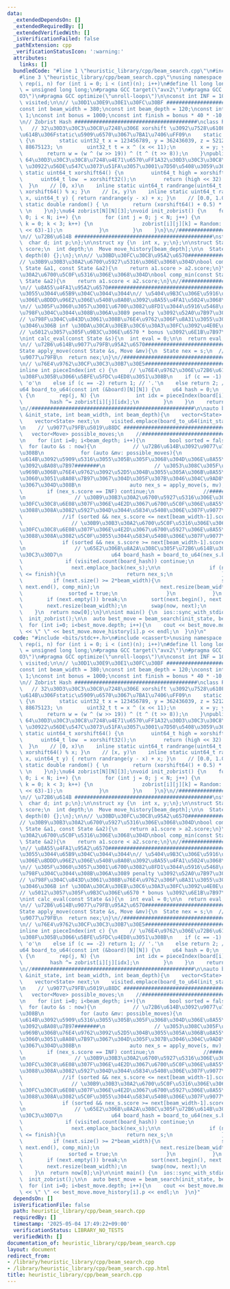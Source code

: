 ```yaml
---
data:
  _extendedDependsOn: []
  _extendedRequiredBy: []
  _extendedVerifiedWith: []
  _isVerificationFailed: false
  _pathExtension: cpp
  _verificationStatusIcon: ':warning:'
  attributes:
    links: []
  bundledCode: "#line 1 \"heuristic_library/cpp/beam_search.cpp\"\n#include <bits/stdc++.h>\n\
    #line 3 \"heuristic_library/cpp/beam_search.cpp\"\nusing namespace std;\n#define\
    \ rep(i, n) for (int i = 0; i < (int)(n); i++)\n#define ll long long\nusing u64\
    \ = unsigned long long;\n#pragma GCC target(\"avx2\")\n#pragma GCC optimize(\"\
    O3\")\n#pragma GCC optimize(\"unroll-loops\")\n\nconst int INF = 10000000;\nunordered_set<u64>\
    \ visited;\n\n// \u30D1\u30E9\u30E1\u30FC\u30BF ########################################\n\
    const int beam_width = 380;\nconst int beam_depth = 120;\nconst int penalty =\
    \ 1;\nconst int bonus = 1000;\nconst int finish = bonus * 40 * -10;\n//#####################################################\n\
    \n// Zobrist Hash ########################################\nclass Random {\n \
    \   // 32\u30D3\u30C3\u30C8\u7248\u306E xorshift \u3092\u7528\u610F\uFF08\u72B6\
    \u614B\u306Fstatic\u5909\u6570\u3067\u7BA1\u7406\uFF09\n    static uint32_t xorshift32()\
    \ {\n        static uint32_t x = 123456789, y = 362436039, z = 521288629, w =\
    \ 88675123; \n        uint32_t t = x ^ (x << 11);\n        x = y; y = z; z = w;\n\
    \        return w = (w ^ (w >> 19)) ^ (t ^ (t >> 8));\n    }\npublic:\n    //\
    \ 64\u30D3\u30C3\u30C8\u7248\u4E71\u6570\uFF1A32\u30D3\u30C3\u30C8\u306E xorshift\
    \ \u30922\u56DE\u547C\u3073\u51FA\u3057\u3001\u7D50\u5408\u3059\u308B\n    inline\
    \ static uint64_t xorshift64() {\n         uint64_t high = xorshift32();\n   \
    \      uint64_t low  = xorshift32();\n         return (high << 32) | low;\n  \
    \  }\n    // [0, x)\n    inline static uint64_t randrange(uint64_t x) { return\
    \ xorshift64() % x; }\n    // [x, y)\n    inline static uint64_t randrange(uint64_t\
    \ x, uint64_t y) { return randrange(y - x) + x; }\n    // [0.0, 1.0)\n    inline\
    \ static double random() { \n        return (xorshift64() + 0.5) * (1.0 / (double)ULLONG_MAX);\
    \ \n    }\n};\nu64 zobrist[N][N][3];\nvoid init_zobrist() {\n    for (int i =\
    \ 0; i < N; i++) {\n        for (int j = 0; j < N; j++) {\n            for (int\
    \ k = 0; k < 3; k++) {\n                zobrist[i][j][k] = Random::randrange((1ULL\
    \ << 63)-1);\n            }\n        }\n    }\n}\n//#####################################################\n\
    \n// \u72B6\u614B #############################################\nstruct Move {\n\
    \  char d; int p;\n};\n\nstruct xy {\n  int x, y;\n};\n\nstruct State {\n  int\
    \ score;\n  int depth;\n  Move move_history[beam_depth];\n\n  State() : score(0),\
    \ depth(0) {};\n};\n\n// \u30BD\u30FC\u30C8\u95A2\u6570########################################\n\
    // \u30B9\u30B3\u30A2\u6700\u5927\u5316\u306E\u3068\u304D\nbool comp_max(const\
    \ State &a1, const State &a2){\n    return a1.score > a2.score;\n}\n// \u30B9\u30B3\
    \u30A2\u6700\u5C0F\u5316\u306E\u3068\u304D\nbool comp_min(const State &a1, const\
    \ State &a2){\n    return a1.score < a2.score;\n}\n//#####################################################\n\
    \n// \u8A55\u4FA1\u95A2\u6570########################################\n// \u5C0F\
    \u3055\u3044\u65B9\u304C\u3044\u3044\n// \u5404\u9B3C\u306E\u5916\u5468\u304B\u3089\
    \u306E\u8DDD\u96E2\u306E\u5408\u8A08\u3092\u8A55\u4FA1\u5024\u3068\u3059\u308B\
    \n// \u305F\u3060\u3057\u3001\u6700\u3082\u8FD1\u3044\u5916\u5468\u307E\u3067\u306B\
    \u798F\u304C\u3044\u308B\u306A\u3089 penalty \u3092\u52A0\u7B97\u3059\u308B\n\
    // \u798F\u304C\u843D\u3061\u308B\u76E4\u9762\u306F\u8A31\u3055\u306A\u3044\u3088\
    \u3046\u306B inf \u30DA\u30CA\u30EB\u30C6\u30A3\u30FC\u3092\u4E0E\u3048\u308B\n\
    // \u5012\u3057\u305F\u9B3C\u306E\u6570 * bonus \u3092\u6E1B\u7B97\u3059\u308B\
    \nint calc_eval(const State &s){\n  int eval = 0;\n\n  return eval;\n}\n//#####################################################\n\
    \n// \u72B6\u614B\u9077\u79FB\u95A2\u6570########################################\n\
    State apply_move(const State &s, Move &mv){\n  State nex = s;\n  // \u72B6\u614B\
    \u9077\u79FB\n  return nex;\n}\n//#####################################################\n\
    \n// \u76E4\u9762\u30CF\u30C3\u30B7\u30E5########################################\n\
    inline int pieceIndex(int c) {\n    // \u76E4\u9762\u306E\u72B6\u614B\u306B\u5408\
    \u308F\u305B\u3066\u5BFE\u5FDC\u4ED8\u3051\u308B\n    if (c == -1) return 0; //\
    \ 'o'\n    else if (c == -2) return 1; // '.'\n    else return 2; // 'x'\n}\n\
    u64 board_to_u64(const int (&board)[N][N]) {\n    u64 hash = 0;\n    rep(i, N)\
    \ {\n        rep(j, N) {\n            int idx = pieceIndex(board[i][j]);\n   \
    \         hash ^= zobrist[i][j][idx];\n        }\n    }\n    return hash;\n}\n\
    \n//#####################################################\n\nauto beam_search(State\
    \ &init_state, int beam_width, int beam_depth){\n    vector<State> now;\n    now.emplace_back(init_state);\n\
    \    vector<State> next;\n    visited.emplace(board_to_u64(init_state.board));\n\
    \n    // \u9077\u79FB\u5019\u88DC ########################################\n \
    \   vector<Move> possible_moves;\n    //#################################################\n\
    \n    for (int i=0; i<beam_depth; i++){\n        bool sorted = false;\n      \
    \  for (auto &s : now){\n            // \u72B6\u614B\u3092\u9077\u79FB\u3055\u305B\
    \u308B\n            for (auto &mv: possible_moves){\n                // \u72B6\
    \u614B\u3092\u5909\u5316\u3055\u305B\u305F\u3068\u304D\u306E\u8A55\u4FA1\u5024\
    \u3092\u8A08\u7B97########\n                // \u3053\u308C\u305F\u3076\u3093\u5B9F\
    \u969B\u306B\u76E4\u9762\u3092\u52D5\u304B\u3055\u305A\u306B\u8A55\u4FA1\u5024\
    \u3060\u3051\u8A08\u7B97\u3067\u304D\u305F\u307B\u3046\u304C\u9AD8\u901F\u5316\
    \u3067\u304D\u308B\n                auto nex_s = apply_move(s, mv);\n        \
    \        if (nex_s.score == INF) continue;\n                //###########################################\n\
    \n                // \u30B9\u30B3\u30A2\u6700\u5927\u5316\u306E\u3068\u304D, \u30BD\
    \u30FC\u30C8\u6E08\u307F\u306E\u4E2D\u3067\u6700\u5C0F\u306E\u8A55\u4FA1\u5024\
    \u3088\u308A\u3082\u5927\u304D\u3044\u5834\u5408\u306E\u307F\u9077\u79FB\n   \
    \             //if (sorted && nex_s.score <= next[beam_width-1].score) continue;\n\
    \                // \u30B9\u30B3\u30A2\u6700\u5C0F\u5316\u306E\u3068\u304D, \u30BD\
    \u30FC\u30C8\u6E08\u307F\u306E\u4E2D\u3067\u6700\u5927\u306E\u8A55\u4FA1\u5024\
    \u3088\u308A\u3082\u5C0F\u3055\u3044\u5834\u5408\u306E\u307F\u9077\u79FB\n   \
    \             if (sorted && nex_s.score >= next[beam_width-1].score) continue;\n\
    \n                // \u65E2\u306B\u8A2A\u308C\u305F\u72B6\u614B\u306F\u30B9\u30AD\
    \u30C3\u30D7\n                u64 board_hash = board_to_u64(nex_s.board);\n  \
    \              if (visited.count(board_hash)) continue;\n                visited.emplace(board_hash);\n\
    \                next.emplace_back(nex_s);\n\n                if (nex_s.score\
    \ <= finish){\n                    return nex_s;\n                }\n\n      \
    \          if (next.size() >= 2*beam_width){\n                    sort(next.begin(),\
    \ next.end(), comp_min);\n                    next.resize(beam_width);\n     \
    \               sorted = true;\n                }\n            }\n        }\n\
    \        if (next.empty()) break;\n        sort(next.begin(), next.end(), comp_min);\n\
    \        next.resize(beam_width);\n        swap(now, next);\n        next.clear();\n\
    \    }\n  return now[0];\n}\n\nint main() {\n  ios::sync_with_stdio(false); cin.tie(0);\n\
    \  init_zobrist();\n\n  auto best_move = beam_search(init_state, beam_width, beam_depth);\n\
    \  for (int i=0; i<best_move.depth; i++){\n    cout << best_move.move_history[i].d\
    \ << \" \" << best_move.move_history[i].p << endl;\n  }\n}\n"
  code: "#include <bits/stdc++.h>\n#include <cassert>\nusing namespace std;\n#define\
    \ rep(i, n) for (int i = 0; i < (int)(n); i++)\n#define ll long long\nusing u64\
    \ = unsigned long long;\n#pragma GCC target(\"avx2\")\n#pragma GCC optimize(\"\
    O3\")\n#pragma GCC optimize(\"unroll-loops\")\n\nconst int INF = 10000000;\nunordered_set<u64>\
    \ visited;\n\n// \u30D1\u30E9\u30E1\u30FC\u30BF ########################################\n\
    const int beam_width = 380;\nconst int beam_depth = 120;\nconst int penalty =\
    \ 1;\nconst int bonus = 1000;\nconst int finish = bonus * 40 * -10;\n//#####################################################\n\
    \n// Zobrist Hash ########################################\nclass Random {\n \
    \   // 32\u30D3\u30C3\u30C8\u7248\u306E xorshift \u3092\u7528\u610F\uFF08\u72B6\
    \u614B\u306Fstatic\u5909\u6570\u3067\u7BA1\u7406\uFF09\n    static uint32_t xorshift32()\
    \ {\n        static uint32_t x = 123456789, y = 362436039, z = 521288629, w =\
    \ 88675123; \n        uint32_t t = x ^ (x << 11);\n        x = y; y = z; z = w;\n\
    \        return w = (w ^ (w >> 19)) ^ (t ^ (t >> 8));\n    }\npublic:\n    //\
    \ 64\u30D3\u30C3\u30C8\u7248\u4E71\u6570\uFF1A32\u30D3\u30C3\u30C8\u306E xorshift\
    \ \u30922\u56DE\u547C\u3073\u51FA\u3057\u3001\u7D50\u5408\u3059\u308B\n    inline\
    \ static uint64_t xorshift64() {\n         uint64_t high = xorshift32();\n   \
    \      uint64_t low  = xorshift32();\n         return (high << 32) | low;\n  \
    \  }\n    // [0, x)\n    inline static uint64_t randrange(uint64_t x) { return\
    \ xorshift64() % x; }\n    // [x, y)\n    inline static uint64_t randrange(uint64_t\
    \ x, uint64_t y) { return randrange(y - x) + x; }\n    // [0.0, 1.0)\n    inline\
    \ static double random() { \n        return (xorshift64() + 0.5) * (1.0 / (double)ULLONG_MAX);\
    \ \n    }\n};\nu64 zobrist[N][N][3];\nvoid init_zobrist() {\n    for (int i =\
    \ 0; i < N; i++) {\n        for (int j = 0; j < N; j++) {\n            for (int\
    \ k = 0; k < 3; k++) {\n                zobrist[i][j][k] = Random::randrange((1ULL\
    \ << 63)-1);\n            }\n        }\n    }\n}\n//#####################################################\n\
    \n// \u72B6\u614B #############################################\nstruct Move {\n\
    \  char d; int p;\n};\n\nstruct xy {\n  int x, y;\n};\n\nstruct State {\n  int\
    \ score;\n  int depth;\n  Move move_history[beam_depth];\n\n  State() : score(0),\
    \ depth(0) {};\n};\n\n// \u30BD\u30FC\u30C8\u95A2\u6570########################################\n\
    // \u30B9\u30B3\u30A2\u6700\u5927\u5316\u306E\u3068\u304D\nbool comp_max(const\
    \ State &a1, const State &a2){\n    return a1.score > a2.score;\n}\n// \u30B9\u30B3\
    \u30A2\u6700\u5C0F\u5316\u306E\u3068\u304D\nbool comp_min(const State &a1, const\
    \ State &a2){\n    return a1.score < a2.score;\n}\n//#####################################################\n\
    \n// \u8A55\u4FA1\u95A2\u6570########################################\n// \u5C0F\
    \u3055\u3044\u65B9\u304C\u3044\u3044\n// \u5404\u9B3C\u306E\u5916\u5468\u304B\u3089\
    \u306E\u8DDD\u96E2\u306E\u5408\u8A08\u3092\u8A55\u4FA1\u5024\u3068\u3059\u308B\
    \n// \u305F\u3060\u3057\u3001\u6700\u3082\u8FD1\u3044\u5916\u5468\u307E\u3067\u306B\
    \u798F\u304C\u3044\u308B\u306A\u3089 penalty \u3092\u52A0\u7B97\u3059\u308B\n\
    // \u798F\u304C\u843D\u3061\u308B\u76E4\u9762\u306F\u8A31\u3055\u306A\u3044\u3088\
    \u3046\u306B inf \u30DA\u30CA\u30EB\u30C6\u30A3\u30FC\u3092\u4E0E\u3048\u308B\n\
    // \u5012\u3057\u305F\u9B3C\u306E\u6570 * bonus \u3092\u6E1B\u7B97\u3059\u308B\
    \nint calc_eval(const State &s){\n  int eval = 0;\n\n  return eval;\n}\n//#####################################################\n\
    \n// \u72B6\u614B\u9077\u79FB\u95A2\u6570########################################\n\
    State apply_move(const State &s, Move &mv){\n  State nex = s;\n  // \u72B6\u614B\
    \u9077\u79FB\n  return nex;\n}\n//#####################################################\n\
    \n// \u76E4\u9762\u30CF\u30C3\u30B7\u30E5########################################\n\
    inline int pieceIndex(int c) {\n    // \u76E4\u9762\u306E\u72B6\u614B\u306B\u5408\
    \u308F\u305B\u3066\u5BFE\u5FDC\u4ED8\u3051\u308B\n    if (c == -1) return 0; //\
    \ 'o'\n    else if (c == -2) return 1; // '.'\n    else return 2; // 'x'\n}\n\
    u64 board_to_u64(const int (&board)[N][N]) {\n    u64 hash = 0;\n    rep(i, N)\
    \ {\n        rep(j, N) {\n            int idx = pieceIndex(board[i][j]);\n   \
    \         hash ^= zobrist[i][j][idx];\n        }\n    }\n    return hash;\n}\n\
    \n//#####################################################\n\nauto beam_search(State\
    \ &init_state, int beam_width, int beam_depth){\n    vector<State> now;\n    now.emplace_back(init_state);\n\
    \    vector<State> next;\n    visited.emplace(board_to_u64(init_state.board));\n\
    \n    // \u9077\u79FB\u5019\u88DC ########################################\n \
    \   vector<Move> possible_moves;\n    //#################################################\n\
    \n    for (int i=0; i<beam_depth; i++){\n        bool sorted = false;\n      \
    \  for (auto &s : now){\n            // \u72B6\u614B\u3092\u9077\u79FB\u3055\u305B\
    \u308B\n            for (auto &mv: possible_moves){\n                // \u72B6\
    \u614B\u3092\u5909\u5316\u3055\u305B\u305F\u3068\u304D\u306E\u8A55\u4FA1\u5024\
    \u3092\u8A08\u7B97########\n                // \u3053\u308C\u305F\u3076\u3093\u5B9F\
    \u969B\u306B\u76E4\u9762\u3092\u52D5\u304B\u3055\u305A\u306B\u8A55\u4FA1\u5024\
    \u3060\u3051\u8A08\u7B97\u3067\u304D\u305F\u307B\u3046\u304C\u9AD8\u901F\u5316\
    \u3067\u304D\u308B\n                auto nex_s = apply_move(s, mv);\n        \
    \        if (nex_s.score == INF) continue;\n                //###########################################\n\
    \n                // \u30B9\u30B3\u30A2\u6700\u5927\u5316\u306E\u3068\u304D, \u30BD\
    \u30FC\u30C8\u6E08\u307F\u306E\u4E2D\u3067\u6700\u5C0F\u306E\u8A55\u4FA1\u5024\
    \u3088\u308A\u3082\u5927\u304D\u3044\u5834\u5408\u306E\u307F\u9077\u79FB\n   \
    \             //if (sorted && nex_s.score <= next[beam_width-1].score) continue;\n\
    \                // \u30B9\u30B3\u30A2\u6700\u5C0F\u5316\u306E\u3068\u304D, \u30BD\
    \u30FC\u30C8\u6E08\u307F\u306E\u4E2D\u3067\u6700\u5927\u306E\u8A55\u4FA1\u5024\
    \u3088\u308A\u3082\u5C0F\u3055\u3044\u5834\u5408\u306E\u307F\u9077\u79FB\n   \
    \             if (sorted && nex_s.score >= next[beam_width-1].score) continue;\n\
    \n                // \u65E2\u306B\u8A2A\u308C\u305F\u72B6\u614B\u306F\u30B9\u30AD\
    \u30C3\u30D7\n                u64 board_hash = board_to_u64(nex_s.board);\n  \
    \              if (visited.count(board_hash)) continue;\n                visited.emplace(board_hash);\n\
    \                next.emplace_back(nex_s);\n\n                if (nex_s.score\
    \ <= finish){\n                    return nex_s;\n                }\n\n      \
    \          if (next.size() >= 2*beam_width){\n                    sort(next.begin(),\
    \ next.end(), comp_min);\n                    next.resize(beam_width);\n     \
    \               sorted = true;\n                }\n            }\n        }\n\
    \        if (next.empty()) break;\n        sort(next.begin(), next.end(), comp_min);\n\
    \        next.resize(beam_width);\n        swap(now, next);\n        next.clear();\n\
    \    }\n  return now[0];\n}\n\nint main() {\n  ios::sync_with_stdio(false); cin.tie(0);\n\
    \  init_zobrist();\n\n  auto best_move = beam_search(init_state, beam_width, beam_depth);\n\
    \  for (int i=0; i<best_move.depth; i++){\n    cout << best_move.move_history[i].d\
    \ << \" \" << best_move.move_history[i].p << endl;\n  }\n}"
  dependsOn: []
  isVerificationFile: false
  path: heuristic_library/cpp/beam_search.cpp
  requiredBy: []
  timestamp: '2025-05-04 17:49:22+09:00'
  verificationStatus: LIBRARY_NO_TESTS
  verifiedWith: []
documentation_of: heuristic_library/cpp/beam_search.cpp
layout: document
redirect_from:
- /library/heuristic_library/cpp/beam_search.cpp
- /library/heuristic_library/cpp/beam_search.cpp.html
title: heuristic_library/cpp/beam_search.cpp
---
```

